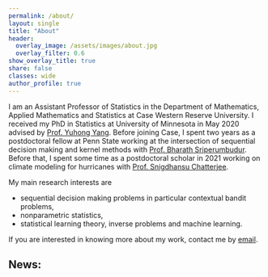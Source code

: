 ```yaml
---
permalink: /about/
layout: single
title: "About"
header:
  overlay_image: /assets/images/about.jpg
  overlay_filter: 0.6
show_overlay_title: true
share: false
classes: wide
author_profile: true  
---
```


I am an Assistant Professor of Statistics in the Department of Mathematics, Applied Mathematics and Statistics at Case Western Reserve University. I received my PhD in Statistics at University of Minnesota in May 2020 advised by [Prof. Yuhong Yang](http://users.stat.umn.edu/~yangx374/). Before joining Case, I spent two years as a postdoctoral fellow at Penn State working at the intersection of sequential decision making and kernel methods with [Prof. Bharath Sriperumbudur](https://bharathsv.github.io/index.html). Before that, I spent some time as a postdoctoral scholar in 2021 working on climate modeling for hurricanes with [Prof. Snigdhansu Chatterjee](http://ansuchatterjee.com/). <br>

My main research interests are 
-  sequential decision making problems in particular contextual bandit problems,
- nonparametric statistics,
-  statistical learning theory, inverse problems and machine learning.

If you are interested in knowing more about my work, contact me by [email](mailto:sxa1351@case.edu). 

## News:
